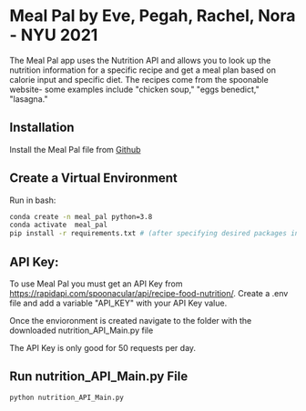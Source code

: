 # Meal Pal by Eve, Pegah, Rachel, Nora - NYU 2021
The Meal Pal app uses the Nutrition API and allows you to look up the nutrition information for a specific recipe and get a meal plan based on calorie input and specific diet.  The recipes come from the spoonable website- some examples include "chicken soup," "eggs benedict," "lasagna."


## Installation
Install the Meal Pal file from [Github](https://github.com/EveRuby/Nutrition-API.git)

## Create a Virtual Environment
Run in bash:
```bash
conda create -n meal_pal python=3.8
conda activate  meal_pal
pip install -r requirements.txt # (after specifying desired packages inside)
```

## API Key:
To use Meal Pal you must get an API Key from https://rapidapi.com/spoonacular/api/recipe-food-nutrition/.  Create a .env file and add a variable "API_KEY" with your API Key value.


Once the envioronment is created navigate to the folder with the downloaded nutrition_API_Main.py file

The API Key is only good for 50 requests per day.

## Run nutrition_API_Main.py File
```bash
python nutrition_API_Main.py
```
